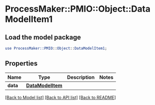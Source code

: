 # ProcessMaker::PMIO::Object::DataModelItem1

## Load the model package
```perl
use ProcessMaker::PMIO::Object::DataModelItem1;
```

## Properties
Name | Type | Description | Notes
------------ | ------------- | ------------- | -------------
**data** | [**DataModelItem**](DataModelItem.md) |  | 

[[Back to Model list]](../README.md#documentation-for-models) [[Back to API list]](../README.md#documentation-for-api-endpoints) [[Back to README]](../README.md)



